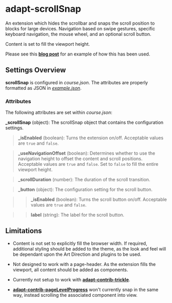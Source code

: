 # adapt-scrollSnap
An extension which hides the scrollbar and snaps the scroll position to blocks for large devices. Navigation based on swipe gestures, specific keyboard navigation, the mouse wheel, and an optional scroll button.

Content is set to fill the viewport height.

Please see this [**blog post**](https://cityandguilds.sharepoint.com/teamsite/kineo/blog/Lists/Posts/Post.aspx?List=37bf0d45%2D2bbd%2D477e%2Dbcec%2D4a062b36160e&ID=399&Web=60d71fc5%2D7c0e%2D4afe%2D9a3d%2Da4266202a7a9) for an example of how this has been used. 

## Settings Overview

**scrollSnap** is configured in *course.json*. The attributes are properly formatted as JSON in [*example.json*](https://github.com/cgkineo/adapt-scrollSnap/blob/master/example.json).

### Attributes

The following attributes are set within *course.json*:

**_scrollSnap** (object): The scrollSnap object that contains the configuration settings.

>**_isEnabled** (boolean): Turns the extension on/off. Acceptable values are `true` and `false`.

>**_useNavigationOffset** (boolean): Determines whether to use the navigation height to offset the content and scroll positions. Acceptable values are `true` and `false`. Set to `false` to fill the entire viewport height.

>**_scrollDuration** (number): The duration of the scroll transition.

>**_button** (object): The configuration setting for the scroll button.

>>**_isEnabled** (boolean): Turns the scroll button on/off. Acceptable values are `true` and `false`.

>>**label** (string): The label for the scroll button.

## Limitations

- Content is not set to explicitly fill the browser width. If required, additional styling should be added to the theme, as the look and feel will be dependant upon the Art Direction and plugins to be used.

- Not designed to work with a page-header. As the extension fills the viewport, all content should be added as components.

- Currently not setup to work with [**adapt-contrib-trickle**](https://github.com/adaptlearning/adapt-contrib-trickle).

- [**adapt-contrib-pageLevelProgress**](https://github.com/adaptlearning/adapt-contrib-) won't currently snap in the same way, instead scrolling the associated component into view.